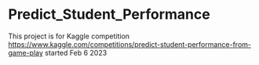 # Predict_Student_Performance

This project is for Kaggle competition https://www.kaggle.com/competitions/predict-student-performance-from-game-play
started Feb 6 2023
